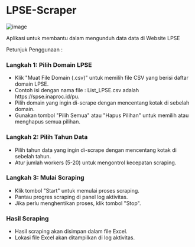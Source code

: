 # LPSE-Scraper

![image](https://github.com/user-attachments/assets/6697b41b-8159-4181-85ab-55755e0379ec)

Aplikasi untuk membantu dalam mengunduh data data di Website LPSE

Petunjuk Penggunaan :

<h3>Langkah 1: Pilih Domain LPSE</h3>
            <ul>
                <li>Klik "Muat File Domain (.csv)" untuk memilih file CSV yang berisi daftar domain LPSE.</li>
                <li>Contoh isi dengan nama file : List_LPSE.csv adalah https://spse.inaproc.id/pu.</li>
                <li>Pilih domain yang ingin di-scrape dengan mencentang kotak di sebelah domain.</li>
                <li>Gunakan tombol "Pilih Semua" atau "Hapus Pilihan" untuk memilih atau menghapus semua pilihan.</li>
            </ul>
            <h3>Langkah 2: Pilih Tahun Data</h3>
            <ul>
                <li>Pilih tahun data yang ingin di-scrape dengan mencentang kotak di sebelah tahun.</li>
                <li>Atur jumlah workers (5-20) untuk mengontrol kecepatan scraping.</li>
            </ul>
            <h3>Langkah 3: Mulai Scraping</h3>
            <ul>
                <li>Klik tombol "Start" untuk memulai proses scraping.</li>
                <li>Pantau progres scraping di panel log aktivitas.</li>
                <li>Jika perlu menghentikan proses, klik tombol "Stop".</li>
            </ul>
            <h3>Hasil Scraping</h3>
            <ul>
                <li>Hasil scraping akan disimpan dalam file Excel.</li>
                <li>Lokasi file Excel akan ditampilkan di log aktivitas.</li>
            </ul>
